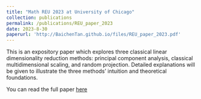```yaml
---
title: "Math REU 2023 at University of Chicago"
collection: publications
permalink: /publications/REU_paper_2023
date: 2023-8-30
paperurl: 'http://BaichenTan.github.io/files/REU_paper_2023.pdf'
---
```


This is an expository paper which explores three classical linear dimensionality reduction methods: principal component analysis, classical multidimensional scaling, and random projection. Detailed explanations will be given to illustrate the three methods’ intuition and theoretical foundations. 

You can read the full paper [here](http://BaichenTan.github.io/files/REU_paper_2023.pdf)

